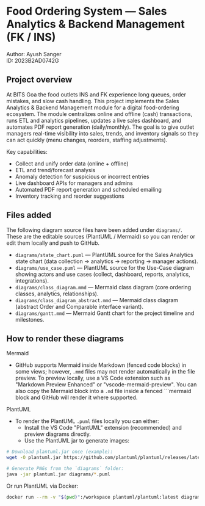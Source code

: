 # Food Ordering System — Sales Analytics & Backend Management (FK / INS)

Author: Ayush Sanger  
ID: 2023B2AD0742G

## Project overview

At BITS Goa the food outlets INS and FK experience long queues, order mistakes, and slow cash handling. This project implements the Sales Analytics & Backend Management module for a digital food-ordering ecosystem. The module centralizes online and offline (cash) transactions, runs ETL and analytics pipelines, updates a live sales dashboard, and automates PDF report generation (daily/monthly). The goal is to give outlet managers real-time visibility into sales, trends, and inventory signals so they can act quickly (menu changes, reorders, staffing adjustments).

Key capabilities:
- Collect and unify order data (online + offline)
- ETL and trend/forecast analysis
- Anomaly detection for suspicious or incorrect entries
- Live dashboard APIs for managers and admins
- Automated PDF report generation and scheduled emailing
- Inventory tracking and reorder suggestions

## Files added

The following diagram source files have been added under `diagrams/`. These are the editable sources (PlantUML / Mermaid) so you can render or edit them locally and push to GitHub.

- `diagrams/state_chart.puml` — PlantUML source for the Sales Analytics state chart (data collection → analytics → reporting → manager actions).
- `diagrams/use_case.puml` — PlantUML source for the Use-Case diagram showing actors and use cases (collect, dashboard, reports, analytics, integrations).
- `diagrams/class_diagram.mmd` — Mermaid class diagram (core ordering classes, analytics, relationships).
- `diagrams/class_diagram_abstract.mmd` — Mermaid class diagram (abstract Order and Comparable interface variant).
- `diagrams/gantt.mmd` — Mermaid Gantt chart for the project timeline and milestones.

## How to render these diagrams

Mermaid
- GitHub supports Mermaid inside Markdown (fenced code blocks) in some views; however, `.mmd` files may not render automatically in the file preview. To preview locally, use a VS Code extension such as "Markdown Preview Enhanced" or "vscode-mermaid-preview". You can also copy the Mermaid block into a `.md` file inside a fenced ```mermaid block and GitHub will render it where supported.

PlantUML
- To render the PlantUML `.puml` files locally you can either:
	- Install the VS Code "PlantUML" extension (recommended) and preview diagrams directly.
	- Use the PlantUML jar to generate images:

```bash
# Download plantuml.jar once (example):
wget -O plantuml.jar https://github.com/plantuml/plantuml/releases/latest/download/plantuml.jar

# Generate PNGs from the `diagrams` folder:
java -jar plantuml.jar diagrams/*.puml
```

Or run PlantUML via Docker:

```bash
docker run --rm -v "$(pwd)":/workspace plantuml/plantuml:latest diagrams/state_chart.puml
```
